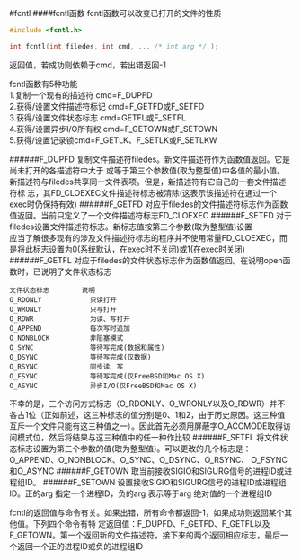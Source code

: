#fcntl
####fcntl函数
fcntl函数可以改变已打开的文件的性质
```c
#include <fcntl.h>

int fcntl(int filedes, int cmd, ... /* int arg */ );
```
返回值，若成功则依赖于cmd，若出错返回-1          

fcntl函数有5种功能         
1.复制一个现有的描述符 cmd=F_DUPFD      
2.获得/设置文件描述符标记 cmd=F_GETFD或F_SETFD        
3.获得/设置文件状态标志 cmd=GETFL或F_SETFL         
4.获得/设置异步I/O所有权 cmd=F_GETOWN或F_SETOWN        
5.获得/设置记录锁cmd=F_GETLK、F_SETLK或F_SETLKW       

######F_DUPFD
复制文件描述符filedes。新文件描述符作为函数值返回。它是尚未打开的各描述符中大于 或等于第三个参数值(取为整型值)中各值的最小值。新描述符与filedes共享同一文件表项。但是，新描述符有它自己的一套文件描述符标 志，其FD_CLOEXEC文件描述符标志被清除(这表示该描述符在通过一个exec时仍保持有效)
######F_GETFD
对应于filedes的文件描述符标志作为函数值返回。当前只定义了一个文件描述符标志FD_CLOEXEC
######F_SETFD
对于filedes设置文件描述符标志。新标志值按第三个参数(取为整型值)设置        
应当了解很多现有的涉及文件描述符标志的程序并不使用常量FD_CLOEXEC，而是将此标志设置为0(系统默认，在exec时不关闭)或1(在exec时关闭)
######F_GETFL
对应于filedes的文件状态标志作为函数值返回。在说明open函数时，已说明了文件状态标志
```text
文件状态标志        说明
O_RDONLY            只读打开
O_WRONLY            只写打开
O_RDWR              为读、写打开
O_APPEND            每次写时追加
O_NONBLOCK          非阻塞模式
O_SYNC              等待写完成(数据和属性)
O_DSYNC             等待写完成(仅数据)
O_RSYNC             同步读、写
O_FSYNC             等待写完成(仅FreeBSD和Mac OS X)
O_ASYNC             异步I/O(仅FreeBSD和Mac OS X)
```
不幸的是，三个访问方式标志（O_RDONLY、O_WRONLY以及O_RDWR）并不各占1位（正如前述，这三种标志的值分别是0、1和2，由于历史原因。这三种值互斥一个文件只能有这三种值之一）。因此首先必须用屏蔽字O_ACCMODE取得访问模式位，然后将结果与这三种值中的任一种作比较
######F_SETFL
将文件状态标志设置为第三个参数的值(取为整型值)。可以更改的几个标志是：O_APPEND、O_NONBLOCK、O_SYNC、O_DSYNC、O_RSYNC、 O_FSYNC和O_ASYNC
######F_GETOWN
取当前接收SIGIO和SIGURG信号的进程ID或进程组ID。
######F_SETOWN
设置接收SIGIO和SIGURG信号的进程ID或进程组ID。正的arg 指定一个进程ID，负的arg 表示等于arg 绝对值的一个进程组ID

fcntl的返回值与命令有关。如果出错，所有命令都返回-1，如果成功则返回某个其他值。下列四个命令有特 定返回值：F_DUPFD、F_GETFD、F_GETFL以及F_GETOWN。第一个返回新的文件描述符，接下来的两个返回相应标志，最后一个返回一个正的进程ID或负的进程组ID

